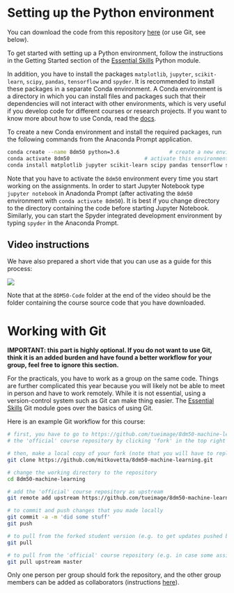 # Setting up the Python environment

You can download the code from this repository [here](https://github.com/tueimage/8dm50-machine-learning/archive/master.zip) (or use Git, see below).

To get started with setting up a Python environment, follow the instructions in the Getting Started section of the [Essential Skills](https://github.com/tueimage/essential-skills/blob/master/python-essentials.md) Python module.

In addition, you have to install the packages `matplotlib`, `jupyter`, `scikit-learn`, `scipy`, `pandas`, `tensorflow` and `spyder`. It is recommended to install these packages in a separate Conda environment. A Conda environment is a directory in which you can install files and packages such that their dependencies will not interact with other environments, which is very useful if you develop code for different courses or research projects. If you want to know more about how to use Conda, read the [docs](https://docs.conda.io/projects/conda/en/latest/user-guide/getting-started.html).

To create a new Conda environment and install the required packages, run the following commands from the Anaconda Prompt application.

````bash
conda create --name 8dm50 python=3.6				# create a new environment called `myenv`
conda activate 8dm50						# activate this environment
conda install matplotlib jupyter scikit-learn scipy pandas tensorflow spyder # install the required packages
````
Note that you have to activate the `8dm50` environment every time you start working on the assignments. In order to start Jupyter Notebook type `jupyter notebook` in Anadonda Prompt (after activating the `8dm50` environment with `conda activate 8dm50`). It is best if you change directory to the directory containing the code before starting Jupyter Notebook. Similarly, you can start the Spyder integrated development environment by typing `spyder` in the Anaconda Prompt.

## Video instructions
We have also prepared a short vide that you can use as a guide for this process:

[![](http://img.youtube.com/vi/AxSwTvnwCUU/0.jpg)](http://www.youtube.com/watch?v=AxSwTvnwCUU "")

Note that at the `8DM50-Code` folder at the end of the video should be the folder containing the course source code that you have downloaded.


# Working with Git

**IMPORTANT: this part is highly optional. If you do not want to use Git, think it is an added burden and have found a better workflow for your group, feel free to ignore this section.**

For the practicals, you have to work as a group on the same code. Things are further complicated this year because you will likely not be able to meet in person and have to work remotely. While it is not essential, using a version-control system such as Git can make thing easier. The [Essential Skills](https://github.com/tueimage/essential-skills/blob/master/version-control-with-git.md) Git module goes over the basics of using Git.

Here is an example Git workflow for this course:

````bash
# first, you have to go to https://github.com/tueimage/8dm50-machine-learning and fork
# the 'official' course repository by clicking 'fork' in the top right corner of the page

# then, make a local copy of your fork (note that you will have to replace the username mitkovetta with your own)
git clone https://github.com/mitkovetta/8dm50-machine-learning.git

# change the working directory to the repository
cd 8dm50-machine-learning

# add the 'official' course repository as upstream
git remote add upstream https://github.com/tueimage/8dm50-machine-learning.git

# to commit and push changes that you made locally
git commit -a -m 'did some stuff'
git push

# to pull from the forked student version (e.g. to get updates pushed by other group members)
git pull

# to pull from the 'official' course repository (e.g. in case some assignments have been updated)
git pull upstream master
````

Only one person per group should fork the repository, and the other group members can be added as collaborators (instructions [here](https://docs.github.com/en/github/setting-up-and-managing-your-github-user-account/inviting-collaborators-to-a-personal-repository)).
